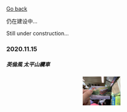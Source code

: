 [Go back](../../index.md)

仍在建设中...

Still under construction...

<h3>2020.11.15</h3>
<h5>英倫風 太平山纜車</h5>
<center>
      <img src="/life/daily_hongkong/img_dailyhk/img_201115_1.jpg" width="20%" height="50%">  
</center>
